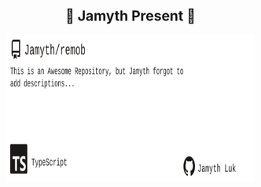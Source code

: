 <!-- built at 7/30/2024, 5:15:13 AM -->
<h1 align="center">
🎉 Jamyth Present 🎉
</h1>
<p align="center">
    <a href="https://github.com/Jamyth/remob">
        <img width="1000" height="300" src="./readme.svg" />
    </a>
</p>